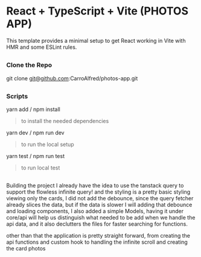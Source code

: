 # React + TypeScript + Vite (PHOTOS APP)

This template provides a minimal setup to get React working in Vite with HMR and some ESLint rules.

##
### Clone the Repo
git clone git@github.com:CarroAlfred/photos-app.git

##

### Scripts

yarn add / npm install

> to install the needed dependencies

yarn dev / npm run dev

> to run the local setup

yarn test / npm run test

> to run local test

##

Building the project I already have the idea to use the tanstack query to support the flowless infinite query! and the styling is a pretty basic styling viewing only the cards, I did not add the debounce, since the query fetcher already slices the data, but if the data is slower I will adding that debounce and loading components, I also added a simple Models, having it under core/api will help us distinguish what needed to be add when we handle the api data, and it also declutters the files for faster searching for functions.

other than that the application is pretty straight forward, from creating the api functions and custom hook to handling the infinite scroll and creating the card photos
